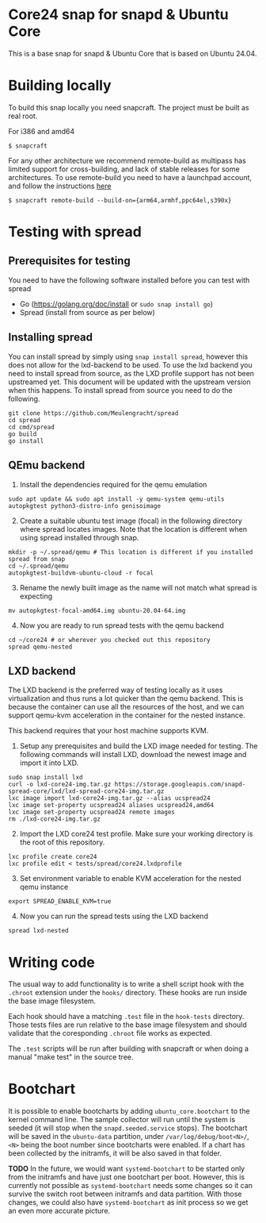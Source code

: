 # Core24 snap for snapd & Ubuntu Core

This is a base snap for snapd & Ubuntu Core that is based on Ubuntu 24.04.

# Building locally

To build this snap locally you need snapcraft. The project must be built as real root.

For i386 and amd64
```
$ snapcraft
```

For any other architecture we recommend remote-build as multipass has limited
support for cross-building, and lack of stable releases for some architectures. 
To use remote-build you need to have a launchpad account, and follow the instructions [here](https://snapcraft.io/docs/remote-build)
```
$ snapcraft remote-build --build-on={arm64,armhf,ppc64el,s390x}
```

# Testing with spread

## Prerequisites for testing

You need to have the following software installed before you can test with spread
 - Go (https://golang.org/doc/install or ```sudo snap install go```)
 - Spread (install from source as per below)

## Installing spread

You can install spread by simply using ```snap install spread```, however this does not allow for the lxd-backend to be used.
To use the lxd backend you need to install spread from source, as the LXD profile support has not been upstreamed yet.
This document will be updated with the upstream version when this happens. To install spread from source you need to do the following.

```
git clone https://github.com/Meulengracht/spread
cd spread
cd cmd/spread
go build
go install
```

## QEmu backend

1. Install the dependencies required for the qemu emulation
```
sudo apt update && sudo apt install -y qemu-system qemu-utils autopkgtest python3-distro-info genisoimage
```
2. Create a suitable ubuntu test image (focal) in the following directory where spread locates images. Note that the location is different when using spread installed through snap.
```
mkdir -p ~/.spread/qemu # This location is different if you installed spread from snap
cd ~/.spread/qemu
autopkgtest-buildvm-ubuntu-cloud -r focal
```
3. Rename the newly built image as the name will not match what spread is expecting
```
mv autopkgtest-focal-amd64.img ubuntu-20.04-64.img
```
4. Now you are ready to run spread tests with the qemu backend
```
cd ~/core24 # or wherever you checked out this repository
spread qemu-nested
```

## LXD backend
The LXD backend is the preferred way of testing locally as it uses virtualization and thus runs a lot quicker than
the qemu backend. This is because the container can use all the resources of the host, and we can support
qemu-kvm acceleration in the container for the nested instance.

This backend requires that your host machine supports KVM.

1. Setup any prerequisites and build the LXD image needed for testing. The following commands will install LXD,
download the newest image and import it into LXD.
```
sudo snap install lxd
curl -o lxd-core24-img.tar.gz https://storage.googleapis.com/snapd-spread-core/lxd/lxd-spread-core24-img.tar.gz
lxc image import lxd-core24-img.tar.gz --alias ucspread24
lxc image set-property ucspread24 aliases ucspread24,amd64
lxc image set-property ucspread24 remote images
rm ./lxd-core24-img.tar.gz
```
2. Import the LXD core24 test profile. Make sure your working directory is the root of this repository.
```
lxc profile create core24
lxc profile edit < tests/spread/core24.lxdprofile
```
3. Set environment variable to enable KVM acceleration for the nested qemu instance
```
export SPREAD_ENABLE_KVM=true
```
4. Now you can run the spread tests using the LXD backend
```
spread lxd-nested
```

# Writing code

The usual way to add functionality is to write a shell script hook
with the `.chroot` extension under the `hooks/` directory. These hooks
are run inside the base image filesystem.

Each hook should have a matching `.test` file in the `hook-tests`
directory. Those tests files are run relative to the base image
filesystem and should validate that the coresponding `.chroot` file
works as expected.

The `.test` scripts will be run after building with snapcraft or when
doing a manual "make test" in the source tree.

# Bootchart

It is possible to enable bootcharts by adding `ubuntu_core.bootchart`
to the kernel command line. The sample collector will run until the
system is seeded (it will stop when the `snapd.seeded.service`
stops). The bootchart will be saved in the `ubuntu-data` partition,
under `/var/log/debug/boot<N>/`, `<N>` being the boot number since
bootcharts were enabled. If a chart has been collected by the
initramfs, it will be also saved in that folder.

**TODO** In the future, we would want `systemd-bootchart` to be started
only from the initramfs and have just one bootchart per boot. However,
this is currently not possible as `systemd-bootchart` needs some changes
so it can survive the switch root between initramfs and data
partition. With those changes, we could also have `systemd-bootchart` as
init process so we get an even more accurate picture.
